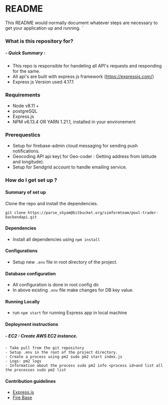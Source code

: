 # README

This README would normally document whatever steps are necessary to get your application up and running.
˜

### What is this repository for?
##### - Quick Summary :
- This repo is responsible for handeling all API's requests and responding for the same.
- All api's are built with express js framework (https://expressjs.com/)
- Express js Version used 4.17.1

### Requirements

- Node v8.11 +
- postgreSQL
- Express.js
- NPM v6.13.4 OR YARN 1.21.1, installed in your environement

### Prerequestics

- Setup for firebase-admin cloud messaging for sending push notifications.
- Geocoding API api key( for Geo-coder : Getting address from latitude and longitude).
- Setup for Sendgrid account to handle emailing service.

### How do I get set up ?

#### Summary of set up

Clone the repo and install the dependencies.

```
git clone https://parse_shyam@bitbucket.org/simformteam/pool-trader-backendapi.git
```

####  Dependencies

- Install all dependencies using `npm install`

####  Configurations

- Setup new `.env` file in root directory of the project.

####  Database configuration

- All configuration is done in root config dir.
- In above existing `.env` file make changes for DB key value.

####  Running Locally

- run `npm start` for running Express app in local machine

#### Deployment instructions

##### - EC2 : Create AWS EC2 instance.
```
- Take pull from the git repository 
- Setup .env in the root of the project directory.
- Create a process using pm2 sudo pm2 start index.js
- Logs: pm2 logs
- Information about the process sudo pm2 info <process id>and list all the processes sudo pm2 list
```

####  Contribution guidelines
- [Express.js](http://expressjs.com)
- [Fire Base](https://firebase.google.com/docs)

